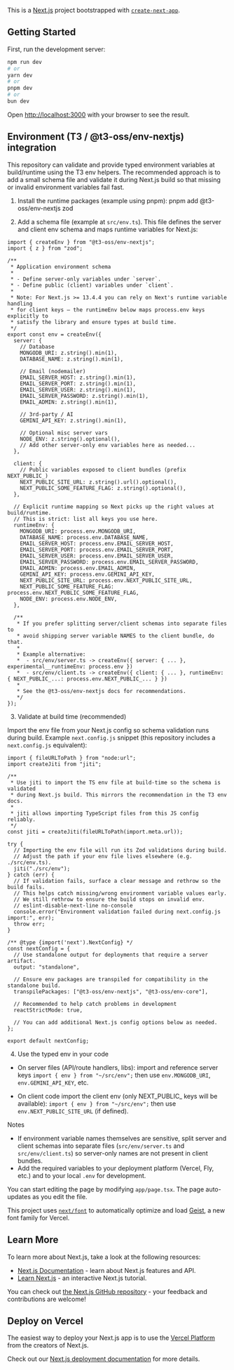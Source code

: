 This is a [Next.js](https://nextjs.org) project bootstrapped with [`create-next-app`](https://nextjs.org/docs/app/api-reference/cli/create-next-app).

## Getting Started

First, run the development server:

```bash
npm run dev
# or
yarn dev
# or
pnpm dev
# or
bun dev
```

Open [http://localhost:3000](http://localhost:3000) with your browser to see the result.

Environment (T3 / @t3-oss/env-nextjs) integration
-----------------------------------------------

This repository can validate and provide typed environment variables at build/runtime using the T3 env helpers. The recommended approach is to add a small schema file and validate it during Next.js build so that missing or invalid environment variables fail fast.

1) Install the runtime packages (example using pnpm):
   pnpm add @t3-oss/env-nextjs zod

2) Add a schema file (example at `src/env.ts`). This file defines the server and client env schema and maps runtime variables for Next.js:

```src/env.ts#L1-67
import { createEnv } from "@t3-oss/env-nextjs";
import { z } from "zod";

/**
 * Application environment schema
 *
 * - Define server-only variables under `server`.
 * - Define public (client) variables under `client`.
 *
 * Note: For Next.js >= 13.4.4 you can rely on Next's runtime variable handling
 * for client keys — the runtimeEnv below maps process.env keys explicitly to
 * satisfy the library and ensure types at build time.
 */
export const env = createEnv({
  server: {
    // Database
    MONGODB_URI: z.string().min(1),
    DATABASE_NAME: z.string().min(1),

    // Email (nodemailer)
    EMAIL_SERVER_HOST: z.string().min(1),
    EMAIL_SERVER_PORT: z.string().min(1),
    EMAIL_SERVER_USER: z.string().min(1),
    EMAIL_SERVER_PASSWORD: z.string().min(1),
    EMAIL_ADMIN: z.string().min(1),

    // 3rd-party / AI
    GEMINI_API_KEY: z.string().min(1),

    // Optional misc server vars
    NODE_ENV: z.string().optional(),
    // Add other server-only env variables here as needed...
  },

  client: {
    // Public variables exposed to client bundles (prefix NEXT_PUBLIC_)
    NEXT_PUBLIC_SITE_URL: z.string().url().optional(),
    NEXT_PUBLIC_SOME_FEATURE_FLAG: z.string().optional(),
  },

  // Explicit runtime mapping so Next picks up the right values at build/runtime.
  // This is strict: list all keys you use here.
  runtimeEnv: {
    MONGODB_URI: process.env.MONGODB_URI,
    DATABASE_NAME: process.env.DATABASE_NAME,
    EMAIL_SERVER_HOST: process.env.EMAIL_SERVER_HOST,
    EMAIL_SERVER_PORT: process.env.EMAIL_SERVER_PORT,
    EMAIL_SERVER_USER: process.env.EMAIL_SERVER_USER,
    EMAIL_SERVER_PASSWORD: process.env.EMAIL_SERVER_PASSWORD,
    EMAIL_ADMIN: process.env.EMAIL_ADMIN,
    GEMINI_API_KEY: process.env.GEMINI_API_KEY,
    NEXT_PUBLIC_SITE_URL: process.env.NEXT_PUBLIC_SITE_URL,
    NEXT_PUBLIC_SOME_FEATURE_FLAG: process.env.NEXT_PUBLIC_SOME_FEATURE_FLAG,
    NODE_ENV: process.env.NODE_ENV,
  },

  /**
   * If you prefer splitting server/client schemas into separate files to
   * avoid shipping server variable NAMES to the client bundle, do that.
   *
   * Example alternative:
   *  - src/env/server.ts -> createEnv({ server: { ... }, experimental__runtimeEnv: process.env })
   *  - src/env/client.ts -> createEnv({ client: { ... }, runtimeEnv: { NEXT_PUBLIC_...: process.env.NEXT_PUBLIC_... } })
   *
   * See the @t3-oss/env-nextjs docs for recommendations.
   */
});
```

3) Validate at build time (recommended)

Import the env file from your Next.js config so schema validation runs during build. Example `next.config.js` snippet (this repository includes a `next.config.js` equivalent):

```next.config.js#L1-39
import { fileURLToPath } from "node:url";
import createJiti from "jiti";

/**
 * Use jiti to import the TS env file at build-time so the schema is validated
 * during Next.js build. This mirrors the recommendation in the T3 env docs.
 *
 * jiti allows importing TypeScript files from this JS config reliably.
 */
const jiti = createJiti(fileURLToPath(import.meta.url));

try {
  // Importing the env file will run its Zod validations during build.
  // Adjust the path if your env file lives elsewhere (e.g. ./src/env.ts).
  jiti("./src/env");
} catch (err) {
  // If validation fails, surface a clear message and rethrow so the build fails.
  // This helps catch missing/wrong environment variable values early.
  // We still rethrow to ensure the build stops on invalid env.
  // eslint-disable-next-line no-console
  console.error("Environment validation failed during next.config.js import:", err);
  throw err;
}

/** @type {import('next').NextConfig} */
const nextConfig = {
  // Use standalone output for deployments that require a server artifact.
  output: "standalone",

  // Ensure env packages are transpiled for compatibility in the standalone build.
  transpilePackages: ["@t3-oss/env-nextjs", "@t3-oss/env-core"],

  // Recommended to help catch problems in development
  reactStrictMode: true,

  // You can add additional Next.js config options below as needed.
};

export default nextConfig;
```

4) Use the typed env in your code

- On server files (API/route handlers, libs): import and reference server keys
  `import { env } from "~/src/env";`
  then use `env.MONGODB_URI`, `env.GEMINI_API_KEY`, etc.

- On client code import the client env (only NEXT_PUBLIC_ keys will be available):
  `import { env } from "~/src/env";`
  then use `env.NEXT_PUBLIC_SITE_URL` (if defined).

Notes
- If environment variable names themselves are sensitive, split server and client schemas into separate files (`src/env/server.ts` and `src/env/client.ts`) so server-only names are not present in client bundles.
- Add the required variables to your deployment platform (Vercel, Fly, etc.) and to your local `.env` for development.

You can start editing the page by modifying `app/page.tsx`. The page auto-updates as you edit the file.

This project uses [`next/font`](https://nextjs.org/docs/app/building-your-application/optimizing/fonts) to automatically optimize and load [Geist](https://vercel.com/font), a new font family for Vercel.

## Learn More

To learn more about Next.js, take a look at the following resources:

- [Next.js Documentation](https://nextjs.org/docs) - learn about Next.js features and API.
- [Learn Next.js](https://nextjs.org/learn) - an interactive Next.js tutorial.

You can check out [the Next.js GitHub repository](https://github.com/vercel/next.js) - your feedback and contributions are welcome!

## Deploy on Vercel

The easiest way to deploy your Next.js app is to use the [Vercel Platform](https://vercel.com/new?utm_medium=default-template&filter=next.js&utm_source=create-next-app&utm_campaign=create-next-app-readme) from the creators of Next.js.

Check out our [Next.js deployment documentation](https://nextjs.org/docs/app/building-your-application/deploying) for more details.
